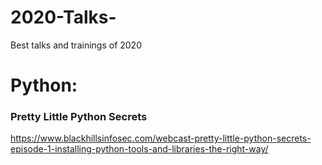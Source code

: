 # 2020-Talks-
Best talks  and trainings of 2020 



# Python: 

### Pretty Little Python Secrets 
https://www.blackhillsinfosec.com/webcast-pretty-little-python-secrets-episode-1-installing-python-tools-and-libraries-the-right-way/ 

